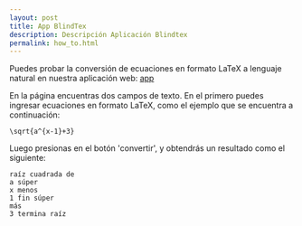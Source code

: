 ```yaml
---
layout: post
title: App BlindTex
description: Descripción Aplicación Blindtex
permalink: how_to.html
---
```

Puedes probar la conversión de ecuaciones en formato LaTeX a lenguaje natural en nuestra aplicación web: [app](/app)

En la página encuentras dos campos de texto. En el primero puedes ingresar ecuaciones en formato LaTeX, como el ejemplo que se encuentra a continuación:
```
\sqrt{a^{x-1}+3}
```
Luego presionas en el botón 'convertir', y obtendrás un resultado como el siguiente:
```
raíz cuadrada de
a súper
x menos
1 fin súper
más
3 termina raíz               
```
